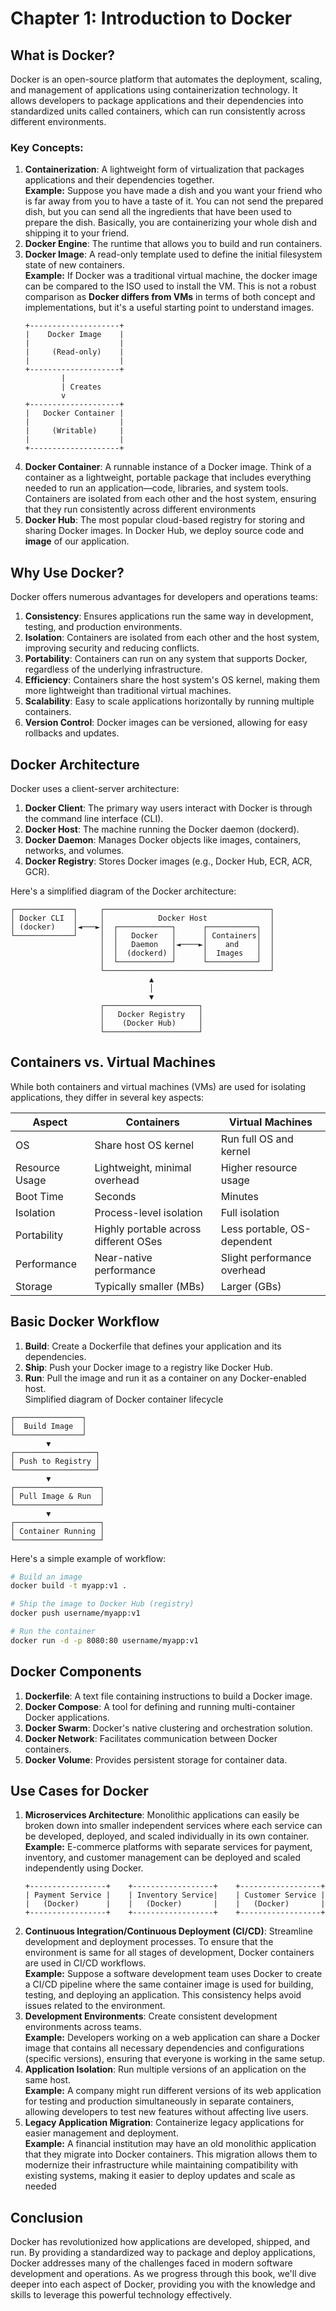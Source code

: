 # Chapter 1: Introduction to Docker

## What is Docker?

Docker is an open-source platform that automates the deployment, scaling, and management of applications using containerization technology. It allows developers to package applications and their dependencies into standardized units called containers, which can run consistently across different environments.  

### Key Concepts:

1. **Containerization**: A lightweight form of virtualization that packages applications and their dependencies together.  
**Example:** Suppose you have made a dish and you want your friend who is far away from you to have a taste of it. You can not send the prepared dish, but you can send all the ingredients that have been used to prepare the dish. Basically, you are containerizing your whole dish and shipping it to your friend.
2. **Docker Engine**: The runtime that allows you to build and run containers.
3. **Docker Image**: A read-only template used to define the initial filesystem state of new containers.  
 **Example:** If Docker was a traditional virtual machine, the docker image can be compared to the ISO used to install the VM. This is not a robust comparison as **Docker differs from VMs** in terms of both concept and implementations, but it's a useful starting point to understand images.  
    ```
    +--------------------+
    |    Docker Image    |
    |                    |
    |     (Read-only)    |
    |                    |
    +--------------------+
            |
            | Creates
            v
    +--------------------+
    |   Docker Container |
    |                    |
    |     (Writable)     |
    |                    |
    +--------------------+
    ```
4. **Docker Container**: A runnable instance of a Docker image. Think of a container as a lightweight, portable package that includes everything needed to run an application—code, libraries, and system tools.  
Containers are isolated from each other and the host system, ensuring that they run consistently across different environments
5. **Docker Hub**: The most popular cloud-based registry for storing and sharing Docker images. In Docker Hub, we deploy source code and **image** of our application.

## Why Use Docker?

Docker offers numerous advantages for developers and operations teams:

1. **Consistency**: Ensures applications run the same way in development, testing, and production environments.
2. **Isolation**: Containers are isolated from each other and the host system, improving security and reducing conflicts.
3. **Portability**: Containers can run on any system that supports Docker, regardless of the underlying infrastructure.
4. **Efficiency**: Containers share the host system's OS kernel, making them more lightweight than traditional virtual machines.
5. **Scalability**: Easy to scale applications horizontally by running multiple containers.
6. **Version Control**: Docker images can be versioned, allowing for easy rollbacks and updates.

## Docker Architecture

Docker uses a client-server architecture:

1. **Docker Client**: The primary way users interact with Docker is through the command line interface (CLI).
2. **Docker Host**: The machine running the Docker daemon (dockerd).
3. **Docker Daemon**: Manages Docker objects like images, containers, networks, and volumes.
4. **Docker Registry**: Stores Docker images (e.g., Docker Hub, ECR, ACR, GCR).

Here's a simplified diagram of the Docker architecture:

```
┌─────────────┐     ┌─────────────────────────────────────┐
│ Docker CLI  │     │            Docker Host              │
│ (docker)    │◄───►│  ┌────────────┐      ┌───────────┐  │
└─────────────┘     │  │   Docker   │      │ Containers│  │
                    │  │   Daemon   │◄────►│    and    │  │
                    │  │  (dockerd) │      │  Images   │  │
                    │  └────────────┘      └───────────┘  │
                    └─────────────────────────────────────┘
                               ▲
                               │
                               ▼
                    ┌─────────────────────┐
                    │   Docker Registry   │
                    │    (Docker Hub)     │
                    └─────────────────────┘
```

## Containers vs. Virtual Machines

While both containers and virtual machines (VMs) are used for isolating applications, they differ in several key aspects:

| Aspect          | Containers                            | Virtual Machines                    |
|-----------------|---------------------------------------|-------------------------------------|
| OS              | Share host OS kernel                  | Run full OS and kernel              |
| Resource Usage  | Lightweight, minimal overhead         | Higher resource usage               |
| Boot Time       | Seconds                               | Minutes                             |
| Isolation       | Process-level isolation               | Full isolation                      |
| Portability     | Highly portable across different OSes | Less portable, OS-dependent         |
| Performance     | Near-native performance               | Slight performance overhead         |
| Storage         | Typically smaller (MBs)               | Larger (GBs)                        |

## Basic Docker Workflow

1. **Build**: Create a Dockerfile that defines your application and its dependencies.
2. **Ship**: Push your Docker image to a registry like Docker Hub.
3. **Run**: Pull the image and run it as a container on any Docker-enabled host.  
Simplified diagram of Docker container lifecycle  
```
┌───────────────┐
│  Build Image  │
└───────────────┘
        ▼
┌──────────────────┐
│ Push to Registry │
└──────────────────┘
        ▼
┌───────────────────┐
│ Pull Image & Run  │
└───────────────────┘
        ▼
┌───────────────────┐
│ Container Running │
└───────────────────┘

```

Here's a simple example of workflow:

```bash
# Build an image
docker build -t myapp:v1 .

# Ship the image to Docker Hub (registry)
docker push username/myapp:v1

# Run the container
docker run -d -p 8080:80 username/myapp:v1
```

## Docker Components

1. **Dockerfile**: A text file containing instructions to build a Docker image.
2. **Docker Compose**: A tool for defining and running multi-container Docker applications.
3. **Docker Swarm**: Docker's native clustering and orchestration solution.
4. **Docker Network**: Facilitates communication between Docker containers.
5. **Docker Volume**: Provides persistent storage for container data.

## Use Cases for Docker

1. **Microservices Architecture**: Monolithic applications can easily be broken down into smaller independent services where each service can be developed, deployed, and scaled individually in its own container.  
**Example:** E-commerce platforms with separate services for payment, inventory, and customer management can be deployed and scaled independently using Docker.  
    ```
    +-----------------+    +------------------+    +------------------+
    | Payment Service |    | Inventory Service|    | Customer Service |
    |   (Docker)      |    |   (Docker)       |    |   (Docker)       |
    +-----------------+    +------------------+    +------------------+
    ```
3. **Continuous Integration/Continuous Deployment (CI/CD)**: Streamline development and deployment processes. To ensure that the environment is same for all stages of development, Docker containers are used in CI/CD workflows.  
**Example:** Suppose a software development team uses Docker to create a CI/CD pipeline where the same container image is used for building, testing, and deploying an application. This consistency helps avoid issues related to the environment.
3. **Development Environments**: Create consistent development environments across teams.  
**Example:**  Developers working on a web application can share a Docker image that contains all necessary dependencies and configurations (specific versions), ensuring that everyone is working in the same setup.
4. **Application Isolation**: Run multiple versions of an application on the same host.  
**Example:** A company might run different versions of its web application for testing and production simultaneously in separate containers, allowing developers to test new features without affecting live users.
5. **Legacy Application Migration**: Containerize legacy applications for easier management and deployment.  
**Example:** A financial institution may have an old monolithic application that they migrate into Docker containers. This migration allows them to modernize their infrastructure while maintaining compatibility with existing systems, making it easier to deploy updates and scale as needed

## Conclusion

Docker has revolutionized how applications are developed, shipped, and run. By providing a standardized way to package and deploy applications, Docker addresses many of the challenges faced in modern software development and operations. As we progress through this book, we'll dive deeper into each aspect of Docker, providing you with the knowledge and skills to leverage this powerful technology effectively.
